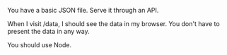 You have a basic JSON file. Serve it through an API.

When I visit /data, I should see the data in my browser. You don't have to present the data in any way.

You should use Node.
